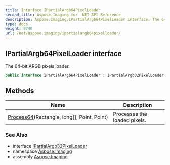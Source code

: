 ```yaml
---
title: Interface IPartialArgb64PixelLoader
second_title: Aspose.Imaging for .NET API Reference
description: Aspose.Imaging.IPartialArgb64PixelLoader interface. The 64bit ARGB pixels loader
type: docs
weight: 9740
url: /net/aspose.imaging/ipartialargb64pixelloader/
---
```

## IPartialArgb64PixelLoader interface

The 64-bit ARGB pixels loader.

```csharp
public interface IPartialArgb64PixelLoader : IPartialArgb32PixelLoader
```

## Methods

| Name | Description |
| --- | --- |
| [Process64](../../aspose.imaging/ipartialargb64pixelloader/process64/)(Rectangle, long[], Point, Point) | Processes the loaded pixels. |

### See Also

* interface [IPartialArgb32PixelLoader](../ipartialargb32pixelloader/)
* namespace [Aspose.Imaging](../../aspose.imaging/)
* assembly [Aspose.Imaging](../../)


